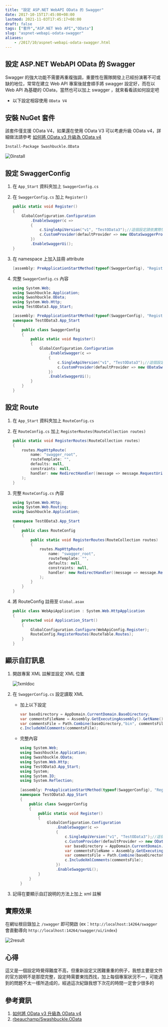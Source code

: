 ```yaml
---
title: "設定 ASP.NET WebAPI OData 的 Swagger"
date: 2017-10-15T17:45:00+08:00
lastmod: 2021-11-03T17:45:17+08:00
draft: false
tags: ["套件","ASP.NET Web API","OData"]
slug: "aspnet-webapi-odata-swagger"
aliases:
    - /2017/10/aspnet-webapi-odata-swagger.html
---
```

## 設定 ASP.NET WebAPI OData 的 Swagger

Swagger 的強大功能不需要再重複強調，重要性在團隊開發上已經扮演著不可或缺的地位，常常在建立 Web API 專案後就會順手將 swagger 設定好，而在以 Web API 為基礎的 OData，當然也可以加上 swagger ，就來看看該如何設定吧

* 以下設定相容使用 `OData V4`
  
## 安裝 NuGet 套件

該套件僅支援 OData V4，如果還在使用 OData V3 可以考慮升級 OData v4，詳細做法請參考 [如何將 OData v3 升級為 OData v4](/2017/10/odata-v3-to-odata-v4.html)

```cmd
Install-Package Swashbuckle.OData
```

![0install](https://user-images.githubusercontent.com/3851540/31583489-ae5d909e-b1cf-11e7-91c1-80c170edf89a.png)

## 設定 SwaggerConfig

1. 在 `App_Start` 資料夾加上 `SwaggerConfig.cs`
2. 在 `SwaggerConfig.cs` 加上 `Register()`

    ```cs
    public static void Register()
    {
        GlobalConfiguration.Configuration
            .EnableSwagger(c =>
            {
                c.SingleApiVersion("v1", "TestOData3");//這個設定請依實際情境調整
                c.CustomProvider(defaultProvider => new ODataSwaggerProvider(defaultProvider, c, GlobalConfiguration.Configuration));
            })
            .EnableSwaggerUi();
    }
    ```

3. 在 namespace 上加入註冊 attribute

    ```cs
    [assembly: PreApplicationStartMethod(typeof(SwaggerConfig), "Register")]
    ```

4. 完整 `SwaggerConfig.cs` 內容

    ```cs
    using System.Web;
    using Swashbuckle.Application;
    using Swashbuckle.OData;
    using System.Web.Http;
    using TestOData3.App_Start;
    
    [assembly: PreApplicationStartMethod(typeof(SwaggerConfig), "Register")]
    namespace TestOData3.App_Start
    {
        public class SwaggerConfig
        {
            public static void Register()
            {
                GlobalConfiguration.Configuration
                    .EnableSwagger(c =>
                    {
                        c.SingleApiVersion("v1", "TestOData3");//這個設定請依實際情境調整
                        c.CustomProvider(defaultProvider => new ODataSwaggerProvider(defaultProvider, c, GlobalConfiguration.Configuration));
                    })
                    .EnableSwaggerUi();
            }
        }
    }
    ```

## 設定 Route

1. 在 `App_Start` 資料夾加上 `RouteConfig.cs`
2. 在 `RouteConfig.cs` 加上 `RegisterRoutes(RouteCollection routes)`

    ```cs
    public static void RegisterRoutes(RouteCollection routes)
    {
        routes.MapHttpRoute(
            name: "swagger_root",
            routeTemplate: "",
            defaults: null,
            constraints: null,
            handler: new RedirectHandler((message => message.RequestUri.ToString()), "swagger")
        );
    }
    ```

3. 完整 `RouteConfig.cs` 內容

    ```cs
    using System.Web.Http;
    using System.Web.Routing;
    using Swashbuckle.Application;
                
    namespace TestOData3.App_Start
    {
        public class RouteConfig
        {
            public static void RegisterRoutes(RouteCollection routes)
            {
                routes.MapHttpRoute(
                    name: "swagger_root",
                    routeTemplate: "",
                    defaults: null,
                    constraints: null,
                    handler: new RedirectHandler((message => message.RequestUri.ToString()), "swagger")
                );
            }
        }
    }
    ```

4. 將 RouteConfig 註冊至 `Global.asax`

    ```cs
    public class WebApiApplication : System.Web.HttpApplication
    {
        protected void Application_Start()
        {
            GlobalConfiguration.Configure(WebApiConfig.Register);
            RouteConfig.RegisterRoutes(RouteTable.Routes);
        }
    }
    ```

## 顯示自訂訊息

1. 開啟專案 XML 註解並設定 XML 位置

    ![1xmldoc](https://user-images.githubusercontent.com/3851540/31583490-ae8e680e-b1cf-11e7-8ca7-575a6704815c.png)

2. 在 `SwaggerConfig.cs` 設定讀取 XML

    * 加上以下設定

        ```cs
        var baseDirectory = AppDomain.CurrentDomain.BaseDirectory;
        var commentsFileName = Assembly.GetExecutingAssembly().GetName().Name + ".XML";
        var commentsFile = Path.Combine(baseDirectory,"bin", commentsFileName);//檔案位置請與第一步 xml 位置相同
        c.IncludeXmlComments(commentsFile);
        ```

    * 完整內容

        ```cs
        using System.Web;
        using Swashbuckle.Application;
        using Swashbuckle.OData;
        using System.Web.Http;
        using TestOData3.App_Start;
        using System;
        using System.IO;
        using System.Reflection;
                    
        [assembly: PreApplicationStartMethod(typeof(SwaggerConfig), "Register")]
        namespace TestOData3.App_Start
        {
            public class SwaggerConfig
            {
                public static void Register()
                {
                    GlobalConfiguration.Configuration
                        .EnableSwagger(c =>
                        {
                            c.SingleApiVersion("v1", "TestOData3");//這個設定請依實際情境調整
                            c.CustomProvider(defaultProvider => new ODataSwaggerProvider(defaultProvider, c, GlobalConfiguration.Configuration));
                            var baseDirectory = AppDomain.CurrentDomain.BaseDirectory;
                            var commentsFileName = Assembly.GetExecutingAssembly().GetName().Name + ".XML";
                            var commentsFile = Path.Combine(baseDirectory,"bin", commentsFileName);//檔案位置請與第一步 xml 位置相同
                            c.IncludeXmlComments(commentsFile);
                        })
                        .EnableSwaggerUi();
                }
            }
        }
        ```

3. 記得在要顯示自訂說明的方法上加上 xml 註解

## 實際效果

在網址根目錄加上 `/swagger` 即可開啟 (ex：`http://localhost:14264/swagger` 會直動導向 `http://localhost:14264/swagger/ui/index`)

![2result](https://user-images.githubusercontent.com/3851540/31583491-aebabc1a-b1cf-11e7-8d33-f0d6c15c24dd.png)

## 心得

這又是一個設定時覺得難度不高，但重新設定又困難重重的例子，我想主要是文件的官方說明不是那麼完整，設定時需要東找西找，加上每個專案狀況不一，可能遇到的問題不太一樣所造成的，經過這次紀錄我想下次花的時間一定會少很多的

## 參考資訊

1. [如何將 OData v3 升級為 OData v4](/2017/10/odata-v3-to-odata-v4.html)
2. [rbeauchamp/Swashbuckle.OData](https://github.com/rbeauchamp/Swashbuckle.OData)
